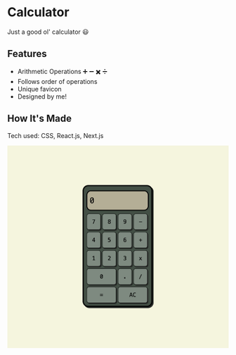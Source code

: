 # Calculator
Just a good ol' calculator :smiley:

## Features
- Arithmetic Operations :heavy_plus_sign: :heavy_minus_sign: :heavy_multiplication_x: :heavy_division_sign:
- Follows order of operations
- Unique favicon
- Designed by me!

## How It's Made
Tech used: CSS, React.js, Next.js

![](/public/calcscreenshot.png "Optional title")



